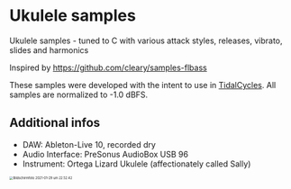 # Ukulele samples
Ukulele samples - tuned to C with various attack styles, releases, vibrato, slides and harmonics 

Inspired by https://github.com/cleary/samples-flbass

These samples were developed with the intent to use in [TidalCycles](https://github.com/tidalcycles/Tidal). All samples are normalized to -1.0 dBFS.

## Additional infos

- DAW: Ableton-Live 10, recorded dry
- Audio Interface: PreSonus AudioBox USB 96
- Instrument: Ortega Lizard Ukulele (affectionately called Sally)

<img src="/Users/tgrund/Desktop/Bildschirmfoto 2021-01-29 um 22.52.42.png" alt="Bildschirmfoto 2021-01-29 um 22.52.42" style="zoom:40%;" />

